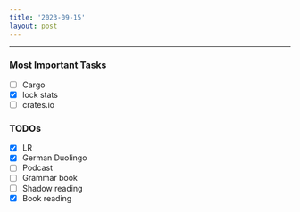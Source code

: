 ```yaml
---
title: '2023-09-15'
layout: post
---
```


---

### Most Important Tasks

- [ ] Cargo
- [x] lock stats
- [ ] crates.io

### TODOs

- [x] LR
- [x] German Duolingo
- [ ] Podcast
- [ ] Grammar book
- [ ] Shadow reading
- [x] Book reading
